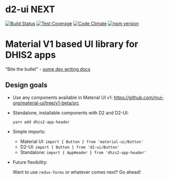 # d2-ui NEXT

[![Build Status](https://travis-ci.org/dhis2/d2-ui.svg)](https://travis-ci.org/dhis2/d2-ui)
[![Test Coverage](https://codeclimate.com/github/dhis2/d2-ui/badges/coverage.svg)](https://codeclimate.com/github/dhis2/d2-ui/coverage)
[![Code Climate](https://codeclimate.com/github/dhis2/d2-ui/badges/gpa.svg)](https://codeclimate.com/github/dhis2/d2-ui)
[![npm version](https://badge.fury.io/js/d2-ui.svg)](https://badge.fury.io/js/d2-ui)

# Material V1 based UI library for DHIS2 apps

"Bite the bullet" - [some dev writing
docs](https://github.com/mui-org/material-ui#should-i-start-with-v1-beta)

## Design goals

- Use any components available in Material UI v1:
  https://github.com/mui-org/material-ui/tree/v1-beta/src

- Standalone, installable components with D2 and D2-UI:
    
    `yarn add dhis2-app-header`

- Simple imports:

    * Material UI: `import { Button } from 'material-ui/Button'`
    * D2-UI: `import { Button } from 'd2-ui/Button'`
    * Standalone: `import { AppHeader } from 'dhis2-app-header'`

- Future flexibility:

    Want to use `redux-forms` or whatever comes next? Go ahead!

